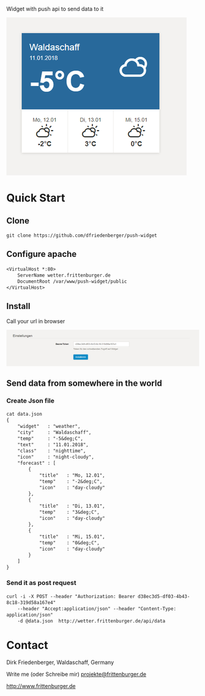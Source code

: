 Widget with push api to send data to it

![widget](widget.png)


# Quick Start

## Clone 
```
git clone https://github.com/dfriedenberger/push-widget
```

## Configure apache
```
<VirtualHost *:80>
    ServerName wetter.frittenburger.de
    DocumentRoot /var/www/push-widget/public
</VirtualHost>
```

## Install
Call your url in browser

![install](install.png)

## Send data from somewhere in the world
### Create Json file 
```
cat data.json
{
    "widget"   : "weather",
	"city"     : "Waldaschaff",
	"temp"     : "-5&deg;C",
	"text"     : "11.01.2018",
	"class"    : "nighttime",
	"icon"     : "night-cloudy",
	"forecast" : [
		{
			"title"   : "Mo, 12.01",
			"temp"    : "-2&deg;C",
			"icon"    : "day-cloudy"
		},
		{
			"title"   : "Di, 13.01",
			"temp"    : "3&deg;C",
			"icon"    : "day-cloudy"
		},
		{
			"title"   : "Mi, 15.01",
			"temp"    : "0&deg;C",
			"icon"    : "day-cloudy"
		}
	]
}
```

### Send it as post request
```
curl -i -X POST --header "Authorization: Bearer d38ec3d5-df03-4b43-8c18-319d58a167e4" 
	--header "Accept:application/json" --header "Content-Type: application/json" 
	-d @data.json  http://wetter.frittenburger.de/api/data
```

# Contact
Dirk Friedenberger, Waldaschaff, Germany

Write me (oder Schreibe mir)
projekte@frittenburger.de

http://www.frittenburger.de 

